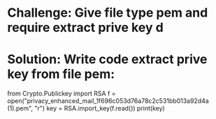 # Challenge: Give file type pem and require extract prive key d 
# Solution: Write code extract prive key from file pem:
from Crypto.Publickey import RSA 
f = open("privacy_enhanced_mail_1f696c053d76a78c2c531bb013a92d4a (1).pem", "r")
key = RSA.import_key(f.read())
print(key)
